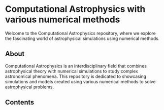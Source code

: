# Computational Astrophysics with various numerical methods
Welcome to the Computational Astrophysics repository, where we explore the fascinating world of astrophysical simulations using numerical methods.

## About

Computational Astrophysics is an interdisciplinary field that combines astrophysical theory with numerical simulations to study complex astronomical phenomena. This repository is dedicated to showcasing simulations and models created using various numerical methods to solve astrophysical problems.

## Contents
